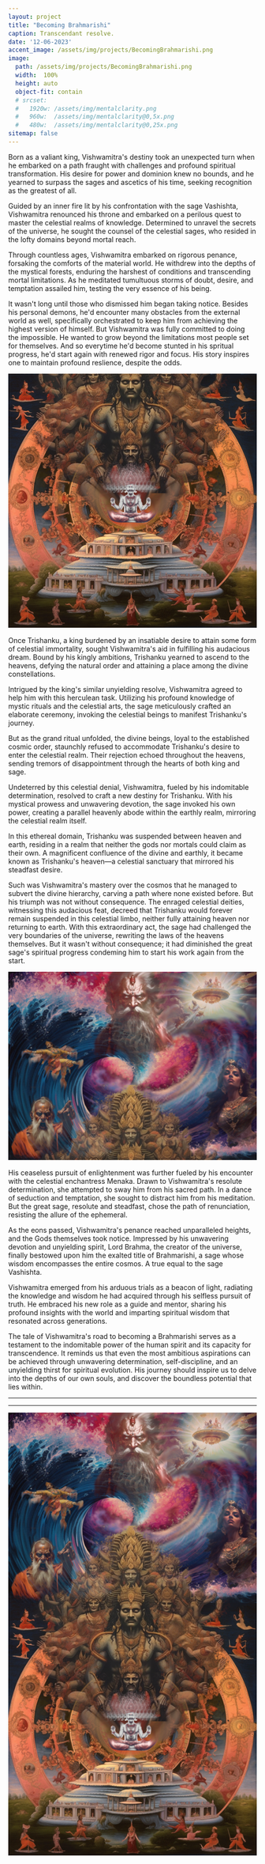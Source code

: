 ```yaml
---
layout: project
title: "Becoming Brahmarishi"
caption: Transcendant resolve.
date: '12-06-2023'
accent_image: /assets/img/projects/BecomingBrahmarishi.png   
image: 
  path: /assets/img/projects/BecomingBrahmarishi.png
  width:  100%
  height: auto
  object-fit: contain
  # srcset: 
  #   1920w: /assets/img/mentalclarity.png
  #   960w:  /assets/img/mentalclarity@0,5x.png
  #   480w:  /assets/img/mentalclarity@0,25x.png
sitemap: false
---
```


Born as a valiant king, Vishwamitra's destiny took an unexpected turn when he embarked on a path fraught with challenges and profound spiritual transformation. His desire for power and dominion knew no bounds, and he yearned to surpass the sages and ascetics of his time, seeking recognition as the greatest of all.

Guided by an inner fire lit by his confrontation with the sage Vashishta, Vishwamitra renounced his throne and embarked on a perilous quest to master the celestial realms of knowledge. Determined to unravel the secrets of the universe, he sought the counsel of the celestial sages, who resided in the lofty domains beyond mortal reach.

Through countless ages, Vishwamitra embarked on rigorous penance, forsaking the comforts of the material world. He withdrew into the depths of the mystical forests, enduring the harshest of conditions and transcending mortal limitations. As he meditated tumultuous storms of doubt, desire, and temptation assailed him, testing the very essence of his being.

It wasn't long until those who dismissed him began taking notice. Besides his personal demons, he'd encounter many obstacles from the external world as well, specifically orchestrated to keep him from achieving the highest version of himself. But Vishwamitra was fully committed to doing the impossible. He wanted to grow beyond the limitations most people set for themselves. And so everytime he'd become stunted in his spritual progress, he'd start again with renewed rigor and focus. His story inspires one to maintain profound reslience, despite the odds. 


![alt text](/assets/img/projects/internalRoadToBrahmaRishi.png)


Once Trishanku, a king burdened by an insatiable desire to attain some form of celestial immortality, sought Vishwamitra's aid in fulfilling his audacious dream. Bound by his kingly ambitions, Trishanku yearned to ascend to the heavens, defying the natural order and attaining a place among the divine constellations.

Intrigued by the king's similar unyielding resolve, Vishwamitra agreed to help him with this herculean task. Utilizing his profound knowledge of mystic rituals and the celestial arts, the sage meticulously crafted an elaborate ceremony, invoking the celestial beings to manifest Trishanku's journey.

But as the grand ritual unfolded, the divine beings, loyal to the established cosmic order, staunchly refused to accommodate Trishanku's desire to enter the celestial realm. Their rejection echoed throughout the heavens, sending tremors of disappointment through the hearts of both king and sage.

Undeterred by this celestial denial, Vishwamitra, fueled by his indomitable determination, resolved to craft a new destiny for Trishanku. With his mystical prowess and unwavering devotion, the sage invoked his own power, creating a parallel heavenly abode within the earthly realm, mirroring the celestial realm itself.

In this ethereal domain, Trishanku was suspended between heaven and earth, residing in a realm that neither the gods nor mortals could claim as their own. A magnificent confluence of the divine and earthly, it became known as Trishanku's heaven—a celestial sanctuary that mirrored his steadfast desire.

Such was Vishwamitra's mastery over the cosmos that he managed to subvert the divine hierarchy, carving a path where none existed before. But his triumph was not without consequence. The enraged celestial deities, witnessing this audacious feat, decreed that Trishanku would forever remain suspended in this celestial limbo, neither fully attaining heaven nor returning to earth. With this extraordinary act, the sage had challenged the very boundaries of the universe, rewriting the laws of the heavens themselves. But it wasn't without consequence; it had diminished the great sage's spiritual progress condeming him to start his work again from the start. 


![alt text](/assets/img/projects/externalconflictsRoadToBrahmaRishi.png)



His ceaseless pursuit of enlightenment was further fueled by his encounter with the celestial enchantress Menaka. Drawn to Vishwamitra's resolute determination, she attempted to sway him from his sacred path. In a dance of seduction and temptation, she sought to distract him from his meditation. But the great sage, resolute and steadfast, chose the path of renunciation, resisting the allure of the ephemeral.

As the eons passed, Vishwamitra's penance reached unparalleled heights, and the Gods themselves took notice. Impressed by his unwavering devotion and unyielding spirit, Lord Brahma, the creator of the universe, finally bestowed upon him the exalted title of Brahmarishi, a sage whose wisdom encompasses the entire cosmos. A true equal to the sage Vashishta. 

Vishwamitra emerged from his arduous trials as a beacon of light, radiating the knowledge and wisdom he had acquired through his selfless pursuit of truth. He embraced his new role as a guide and mentor, sharing his profound insights with the world and imparting spiritual wisdom that resonated across generations.

The tale of Vishwamitra's road to becoming a Brahmarishi serves as a testament to the indomitable power of the human spirit and its capacity for transcendence. It reminds us that even the most ambitious aspirations can be achieved through unwavering determination, self-discipline, and an unyielding thirst for spiritual evolution. His journey should inspire us to delve into the depths of our own souls, and discover the boundless potential that lies within.

-----------------------------------------------------------------------------------------------------------
-----------------------------------------------------------------------------------------------------------

![alt text](/assets/img/projects/BecomingBrahmarishi.png)


